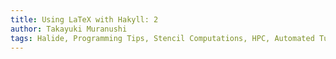 ```yaml
---
title: Using LaTeX with Hakyll: 2
author: Takayuki Muranushi
tags: Halide, Programming Tips, Stencil Computations, HPC, Automated Tuning
---
```

